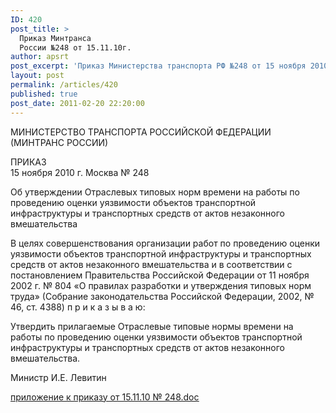 ```yaml
---
ID: 420
post_title: >
  Приказ Минтранса
  России №248 от 15.11.10г.
author: apsrt
post_excerpt: 'Приказ Министерства транспорта РФ №248 от 15 ноября 2010г. &quot;Об утверждении Отраслевых типовых норм времени на работы по проведению оценки уязвимости объектов транспортной инфраструктуры и транспортных средств от актов незаконного вмешательства&quot;'
layout: post
permalink: /articles/420
published: true
post_date: 2011-02-20 22:20:00
---
```

МИНИСТЕРСТВО ТРАНСПОРТА РОССИЙСКОЙ ФЕДЕРАЦИИ  
(МИНТРАНС РОССИИ)  
  
ПРИКАЗ  
15 ноября 2010 г. Москва № 248  
  
Об утверждении Отраслевых типовых норм времени на работы по проведению оценки уязвимости объектов транспортной инфраструктуры и транспортных средств от актов незаконного вмешательства  
  
  
В целях совершенствования организации работ по проведению оценки уязвимости объектов транспортной инфраструктуры и транспортных средств от актов незаконного вмешательства и в соответствии с постановлением Правительства Российской Федерации от 11 ноября 2002 г. № 804 «О правилах разработки и утверждения типовых норм труда» (Собрание законодательства Российской Федерации, 2002, № 46, ст. 4388) п р и к а з ы в а ю:  
  
Утвердить прилагаемые Отраслевые типовые нормы времени на работы по проведению оценки уязвимости объектов транспортной инфраструктуры и транспортных средств от актов незаконного вмешательства.  
  
Министр И.Е. Левитин  
  
[<span style="text-decoration:underline;">приложение к приказу от 15.11.10 № 248.doc</span>][1]

 [1]: http://www.apsrt.ru/docs/prilozhenie_k_prikazu_15-11-10_248.doc